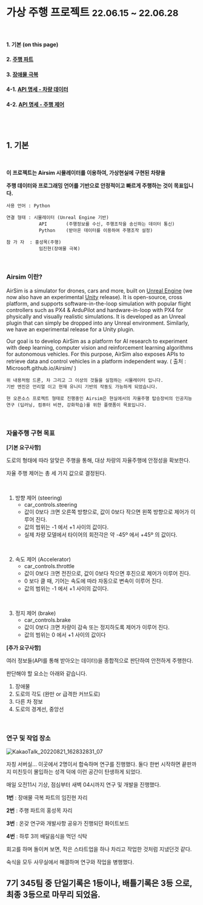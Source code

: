 
# 가상 주행 프로젝트 <small>22.06.15 ~ 22.06.28</small>

<br>

#### 1. 기본 (on this page)

#### 2. [주행 파트](https://github.com/windy825/Airsim-car-driving-Project/blob/master/2.%20%EC%A3%BC%ED%96%89%20%ED%8C%8C%ED%8A%B8.md)

#### 3. [장애물 극복](https://github.com/windy825/Airsim-car-driving-Project/blob/master/3.%20%EC%9E%A5%EC%95%A0%EB%AC%BC%20%EA%B7%B9%EB%B3%B5.md)

#### 4-1. [API 명세 - 차량 데이터](https://github.com/windy825/Airsim-car-driving-Project/blob/master/4-1.%20API%20%EC%B0%A8%EB%9F%89%20%EB%8D%B0%EC%9D%B4%ED%84%B0%20%EB%AA%85%EC%84%B8.md)

#### 4-2. [API 명세 - 주행 제어](https://github.com/windy825/Airsim-car-driving-Project/blob/master/4-2.%20API%20%EC%A3%BC%ED%96%89%20%EC%A0%9C%EC%96%B4%20%EB%AA%85%EC%84%B8.md)

<br>

<br>

## 1. 기본

<br>

**이 프로젝트는 Airsim 시뮬레이터를 이용하여, 가상현실에 구현된 차량을**

**주행 데이터와 프로그래밍 언어를 기반으로 안정적이고 빠르게 주행하는 것이 목표입니다.**

```
사용 언어 : Python

연결 형태 : 시뮬레이터 (Unreal Engine 기반) 
            API       (주행정보를 수신, 주행조작을 송신하는 데이터 통신)
            Python    (받아온 데이터를 이용하여 주행조작 설정)

참 가 자  : 홍성목(주행)
            임진현(장애물 극복)
```

<br>

### Airsim 이란?

AirSim is a simulator for drones, cars and more, built on [Unreal Engine](https://www.unrealengine.com/) (we now also have an experimental [Unity](https://unity3d.com/) release). It is open-source, cross platform, and supports software-in-the-loop simulation with popular flight controllers such as PX4 & ArduPilot and hardware-in-loop with PX4 for physically and visually realistic simulations. It is developed as an Unreal plugin that can simply be dropped into any Unreal environment. Similarly, we have an experimental release for a Unity plugin.

Our goal is to develop AirSim as a platform for AI research to experiment with deep learning, computer vision and reinforcement learning algorithms for autonomous vehicles. For this purpose, AirSim also exposes APIs to retrieve data and control vehicles in a platform independent way. ( 출처 : Microsoft.github.io/Airsim/ )

```
위 내용처럼 드론, 차 그리고 그 이상의 것들을 실험하는 시뮬레이터 입니다.
기반 엔진은 언리얼 이고 현재 유니티 기반의 작동도 가능하게 되었습니다.

현 오픈소스 프로젝트 형태로 진행중인 Airsim은 현실에서의 자율주행 탑승장비의 인공지능 연구 (딥러닝, 컴퓨터 비젼, 강화학습)를 위한 플랫폼이 목표입니다.
```

<br>

### 자율주행 구현 목표

**[기본 요구사항]** 

도로의 형태에 따라 알맞은 주행을 통해, 대상 차량의 자율주행에 안정성을 확보한다.

자율 주행 제어는 총 세 가지 값으로 결정된다.

<br>

1) 방향 제어 (steering)
   - car_controls.steering
   - 값이 0보다 크면 오른쪽 방향으로, 값이 0보다 작으면 왼쪽 방향으로 제어가 이루어 진다.
   - 값의 범위는 -1 에서 +1 사이의 값이다.
   - 실제 차량 모델에서 타이어의 회전각은 약 -45º 에서 +45º 의 값이다.

<br>

2. 속도 제어 (Accelerator)
   - car_controls.throttle
   - 값이 0보다 크면 전진으로, 값이 0보다 작으면 후진으로 제어가 이루어 진다.
   - 0 보다 클 때, 기어는 속도에 따라 자동으로 변속이 이루어 진다.
   - 값의 범위는 -1 에서 +1 사이의 값이다.

<br>

3. 정지 제어 (brake)
   - car_controls.brake
   - 값이 0보다 크면 차량이 감속 또는 정지하도록 제어가 이루어 진다.
   - 값의 범위는 0 에서 +1 사이의 값이다



**[추가 요구사항]**  

여러 정보들(API를 통해 받아오는 데이터)을 종합적으로 판단하여 안전하게 주행한다.

판단해야 할 요소는 아래와 같습니다.

1. 장애물
2. 도로의 각도 (완만 or 급격한 커브도로)
3. 다른 차 정보
4. 도로의 경계선, 중앙선

<br>

### 연구 및 작업 장소

![KakaoTalk_20220821_162832831_07](https://user-images.githubusercontent.com/89068148/185780759-a3793055-3c9e-491e-8b8b-1856feaf95cd.jpg)

자칭 서버실... 이곳에서 2명이서 합숙하며 연구를 진행했다. 둘다 한번 시작하면 끝판까지 미친듯이
몰입하는 성격 덕에 이런 공간이 탄생하게 되었다.

매일 오전11시 기상, 점심부터 새벽 04시까지 연구 및 개발을 진행했다.

**1번** : 장애물 극복 파트의 임진현 자리

**2번** : 주행 파트의 홍성목 자리

**3번** : 온갖 연구와 개발사항 공유가 진행되던 화이트보드

**4번** : 하루 3끼 배달음식을 먹던 식탁

회고를 하며 돌이켜 보면, 작은 스타트업을 하나 차리고 작업한 것처럼 지냈던것 같다. 

숙식을 모두 사무실에서 해결하며 연구와 작업을 병행했다.

## 7기 345팀 중 단일기록은 1등이나, 배틀기록은 3등 으로, 최종 3등으로 마무리 되었음.

